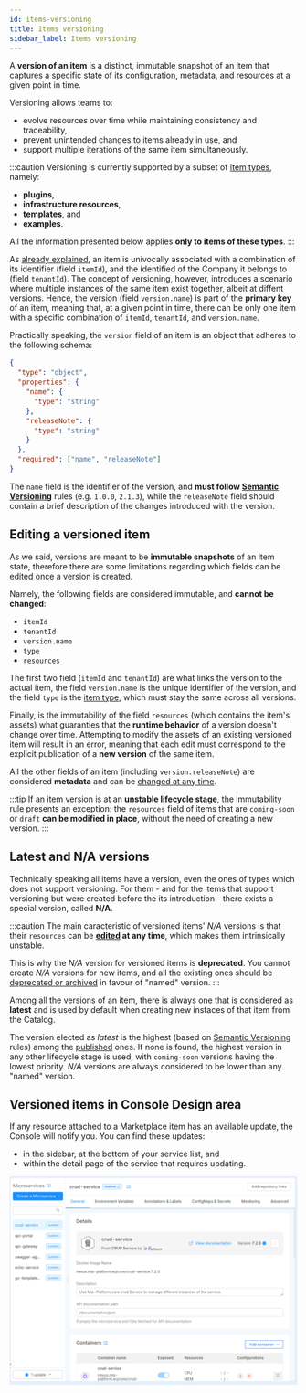 ```yaml
---
id: items-versioning
title: Items versioning
sidebar_label: Items versioning
---
```


A **version of an item** is a distinct, immutable snapshot of an item that captures a specific state of its configuration, metadata, and resources at a given point in time.

Versioning allows teams to:

- evolve resources over time while maintaining consistency and traceability,
- prevent unintended changes to items already in use, and
- support multiple iterations of the same item simultaneously.

:::caution
Versioning is currently supported by a subset of [item types][items-type], namely:

- **plugins**,
- **infrastructure resources**,
- **templates**, and
- **examples**.

All the information presented below applies **only to items of these types**.
:::

As [already explained][items-data-structure], an item is univocally associated with a combination of its identifier (field `itemId`), and the identified of the Company it belongs to (field `tenantId`). The concept of versioning, however, introduces a scenario where multiple instances of the same item exist together, albeit at diffent versions. Hence, the version (field `version.name`) is part of the **primary key** of an item, meaning that, at a given point in time, there can be only one item with a specific combination of `itemId`, `tenantId`, and `version.name`.

Practically speaking, the `version` field of an item is an object that adheres to the following schema:

```json
{
  "type": "object",
  "properties": {
    "name": {
      "type": "string"
    },
    "releaseNote": {
      "type": "string"
    }
  },
  "required": ["name", "releaseNote"]
}
```

The `name` field is the identifier of the version, and **must follow [Semantic Versioning](https://semver.org/)** rules (e.g. `1.0.0`, `2.1.3`), while the `releaseNote` field should contain a brief description of the changes introduced with the version.

## Editing a versioned item

As we said, versions are meant to be **immutable snapshots** of an item state, therefore there are some limitations regarding which fields can be edited once a version is created.

Namely, the following fields are considered immutable, and **cannot be changed**:

- `itemId`
- `tenantId`
- `version.name`
- `type`
- `resources`

The first two field (`itemId` and `tenantId`) are what links the version to the actual item, the field `version.name` is the unique identifier of the version, and the field `type` is the [item type][items-type], which must stay the same across all versions. 

Finally, is the immutability of the field `resources` (which contains the item's assets) what guaranties that the **runtime behavior** of a version doesn't change over time. Attempting to modify the assets of an existing versioned item will result in an error, meaning that each edit must correspond to the explicit publication of a **new version** of the same item.

All the other fields of an item (including `version.releaseNote`) are considered **metadata** and can be [changed at any time][items-management].

:::tip
If an item version is at an **unstable [lifecycle stage][items-lifecycle]**, the immutability rule presents an exception: the `resources` field of items that are `coming-soon` or `draft` **can be modified in place**, without the need of creating a new version.
:::

## Latest and N/A versions

Technically speaking all items have a version, even the ones of types which does not support versioning. For them - and for the items that support versioning but were created before the its introduction - there exists a special version, called **N/A**.

:::caution
The main caracteristic of versioned items' *N/A* versions is that their `resources` can be **[edited](#editing-a-versioned-item) at any time**, which makes them intrinsically unstable.

This is why the *N/A* version for versioned items is **deprecated**. You cannot create *N/A* versions for new items, and all the existing ones should be [deprecated or archived][items-lifecycle] in favour of "named" version.
:::

Among all the versions of an item, there is always one that is considered as **latest** and is used by default when creating new instaces of that item from the Catalog.

The version elected as *latest* is the highest (based on [Semantic Versioning](https://semver.org/) rules) among the [published][items-lifecycle] ones. If none is found, the highest version in any other lifecycle stage is used, with `coming-soon` versions having the lowest priority. *N/A* versions are always considered to be lower than any "named" version.

## Versioned items in Console Design area

If any resource attached to a Marketplace item has an available update, the Console will notify you. You can find these updates:

- in the sidebar, at the bottom of your service list, and
- within the detail page of the service that requires updating.

 ![Design page with notifications of new Marketplace versions](./img/versions_notifications.png)

[items-data-structure]: ./05_items-data-structure.md
[items-type]: ./10_items-types.md
[items-lifecycle]: ./30_items-lifecycle.md
[items-management]: ../items-management/overview.md

